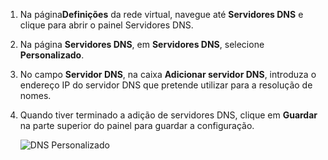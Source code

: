 1. Na página**Definições** da rede virtual, navegue até **Servidores DNS** e clique para abrir o painel Servidores DNS.
2. Na página **Servidores DNS**, em **Servidores DNS**, selecione **Personalizado**.
3. No campo **Servidor DNS**, na caixa **Adicionar servidor DNS**, introduza o endereço IP do servidor DNS que pretende utilizar para a resolução de nomes.
4. Quando tiver terminado a adição de servidores DNS, clique em **Guardar** na parte superior do painel para guardar a configuração.
   
    ![DNS Personalizado](./media/vpn-gateway-add-dns-rm-portal/add_dns.png)

